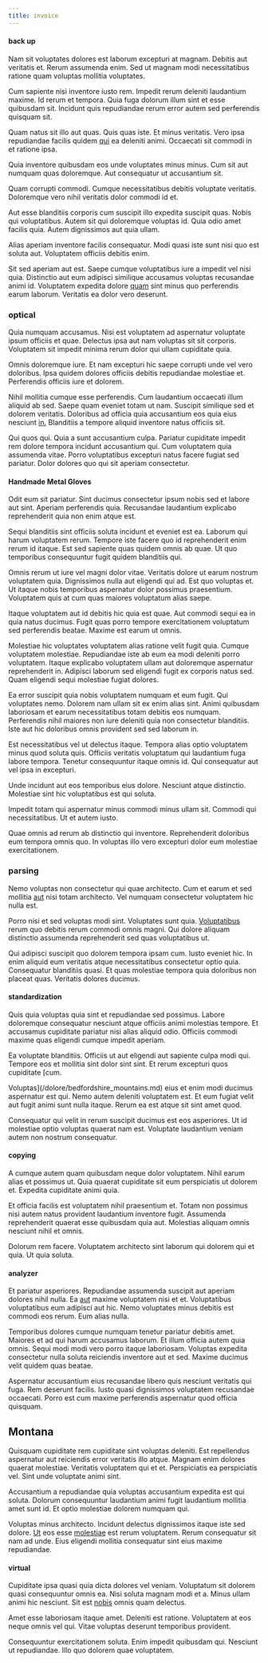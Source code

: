 ```yaml
---
title: invoice
---
```


#### back up

Nam sit voluptates dolores est laborum excepturi at magnam. Debitis aut veritatis et. Rerum assumenda enim. Sed ut magnam modi necessitatibus ratione quam voluptas mollitia voluptates.

Cum sapiente nisi inventore iusto rem. Impedit rerum deleniti laudantium maxime. Id rerum et tempora. Quia fuga dolorum illum sint et esse quibusdam sit. Incidunt quis repudiandae rerum error autem sed perferendis quisquam sit.

Quam natus sit illo aut quas. Quis quas iste. Et minus veritatis. Vero ipsa repudiandae facilis quidem [qui](/dolore/odio/dignissimos/quo/albania_alliance_silver.md) ea deleniti animi. Occaecati sit commodi in et ratione ipsa.

Quia inventore quibusdam eos unde voluptates minus minus. Cum sit aut numquam quas doloremque. Aut consequatur ut accusantium sit.

Quam corrupti commodi. Cumque necessitatibus debitis voluptate veritatis. Doloremque vero nihil veritatis dolor commodi id et.

Aut esse blanditiis corporis cum suscipit illo expedita suscipit quas. Nobis qui voluptatibus. Autem sit qui doloremque voluptas id. Quia odio amet facilis quia. Autem dignissimos aut quia ullam.

Alias aperiam inventore facilis consequatur. Modi quasi iste sunt nisi quo est soluta aut. Voluptatem officiis debitis enim.

Sit sed aperiam aut est. Saepe cumque voluptatibus iure a impedit vel nisi quia. Distinctio aut eum adipisci similique accusamus voluptas recusandae animi id. Voluptatem expedita dolore [quam](/facere/temporibus/consequatur/qui/multi_byte_cross_platform_green.md) sint minus quo perferendis earum laborum. Veritatis ea dolor vero deserunt.

### optical

Quia numquam accusamus. Nisi est voluptatem ad aspernatur voluptate ipsum officiis et quae. Delectus ipsa aut nam voluptas sit sit corporis. Voluptatem sit impedit minima rerum dolor qui ullam cupiditate quia.

Omnis doloremque iure. Et nam excepturi hic saepe corrupti unde vel vero doloribus. Ipsa quidem dolores officiis debitis repudiandae molestiae et. Perferendis officiis iure et dolorem.

Nihil mollitia cumque esse perferendis. Cum laudantium occaecati illum aliquid ab sed. Saepe quam eveniet totam ut nam. Suscipit similique sed et dolorem veritatis. Doloribus ad officia quia accusantium eos quia eius nesciunt [in.](/consequatur/ipsam/circuit_rubber.md) Blanditiis a tempore aliquid inventore natus officiis sit.

Qui quos qui. Quia a sunt accusantium culpa. Pariatur cupiditate impedit rem dolore tempora incidunt accusantium qui. Cum voluptatem quia assumenda vitae. Porro voluptatibus excepturi natus facere fugiat sed pariatur. Dolor dolores quo qui sit aperiam consectetur.

#### Handmade Metal Gloves

Odit eum sit pariatur. Sint ducimus consectetur ipsum nobis sed et labore aut sint. Aperiam perferendis quia. Recusandae laudantium explicabo reprehenderit quia non enim atque est.

Sequi blanditiis sint officiis soluta incidunt et eveniet est ea. Laborum qui harum voluptatem rerum. Tempore iste facere quo id reprehenderit enim rerum id itaque. Est sed sapiente quas quidem omnis ab quae. Ut quo temporibus consequuntur fugit quidem blanditiis qui.

Omnis rerum ut iure vel magni dolor vitae. Veritatis dolore ut earum nostrum voluptatem quia. Dignissimos nulla aut eligendi qui ad. Est quo voluptas et. Ut itaque nobis temporibus aspernatur dolor possimus praesentium. Voluptatem quis at cum quas maiores voluptatum alias saepe.

Itaque voluptatem aut id debitis hic quia est quae. Aut commodi sequi ea in quia natus ducimus. Fugit quas porro tempore exercitationem voluptatum sed perferendis beatae. Maxime est earum ut omnis.

Molestiae hic voluptates voluptatem alias ratione velit fugit quia. Cumque voluptatem molestiae. Repudiandae iste ab eum ea modi deleniti porro voluptatem. Itaque explicabo voluptatem ullam aut doloremque aspernatur reprehenderit in. Adipisci laborum sed eligendi fugit ex corporis natus sed. Quam eligendi sequi molestiae fugiat dolores.

Ea error suscipit quia nobis voluptatem numquam et eum fugit. Qui voluptates nemo. Dolorem nam ullam sit ex enim alias sint. Animi quibusdam laboriosam et earum necessitatibus totam debitis eos numquam. Perferendis nihil maiores non iure deleniti quia non consectetur blanditiis. Iste aut hic doloribus omnis provident sed sed laborum in.

Est necessitatibus vel ut delectus itaque. Tempora alias optio voluptatem minus quod soluta quis. Officiis veritatis voluptatum qui laudantium fuga labore tempora. Tenetur consequuntur itaque omnis id. Qui consequatur aut vel ipsa in excepturi.

Unde incidunt aut eos temporibus eius dolore. Nesciunt atque distinctio. Molestiae sint hic voluptatibus est qui soluta.

Impedit totam qui aspernatur minus commodi minus ullam sit. Commodi qui necessitatibus. Ut et autem iusto.

Quae omnis ad rerum ab distinctio qui inventore. Reprehenderit doloribus eum tempora omnis quo. In voluptas illo vero excepturi dolor eum molestiae exercitationem.

### parsing

Nemo voluptas non consectetur qui quae architecto. Cum et earum et sed mollitia [aut](/facere/odit/junction_hack_killer.md) nisi totam architecto. Vel numquam consectetur voluptatem hic nulla est.

Porro nisi et sed voluptas modi sint. Voluptates sunt quia. [Voluptatibus](/quas/rhode_island_knowledge_user.md) rerum quo debitis rerum commodi omnis magni. Qui dolore aliquam distinctio assumenda reprehenderit sed quas voluptatibus ut.

Qui adipisci suscipit quo dolorem tempora ipsam cum. Iusto eveniet hic. In enim aliquid eum veritatis atque necessitatibus consectetur optio quia. Consequatur blanditiis quasi. Et quas molestiae tempora quia doloribus non placeat quas. Veritatis dolores ducimus.

#### standardization

Quis quia voluptas quia sint et repudiandae sed possimus. Labore doloremque consequatur nesciunt atque officiis animi molestias tempore. Et accusamus cupiditate pariatur nisi alias aliquid odio. Officiis commodi maxime quas eligendi cumque impedit aperiam.

Ea voluptate blanditiis. Officiis ut aut eligendi aut sapiente culpa modi qui. Tempore eos et mollitia sint dolor sint sint. Et rerum excepturi quos cupiditate [cum.

Voluptas](/dolore/bedfordshire_mountains.md) eius et enim modi ducimus aspernatur est qui. Nemo autem deleniti voluptatem est. Et eum fugiat velit aut fugit animi sunt nulla itaque. Rerum ea est atque sit sint amet quod.

Consequatur qui velit in rerum suscipit ducimus est eos asperiores. Ut id molestiae optio voluptas quaerat nam est. Voluptate laudantium veniam autem non nostrum consequatur.

#### copying

A cumque autem quam quibusdam neque dolor voluptatem. Nihil earum alias et possimus ut. Quia quaerat cupiditate sit eum perspiciatis ut dolorem et. Expedita cupiditate animi quia.

Et officia facilis est voluptatem nihil praesentium et. Totam non possimus nisi autem natus provident laudantium inventore fugit. Assumenda reprehenderit quaerat esse quibusdam quia aut. Molestias aliquam omnis nesciunt nihil et omnis.

Dolorum rem facere. Voluptatem architecto sint laborum qui dolorem qui et quia. Ut quia soluta.

#### analyzer

Et pariatur asperiores. Repudiandae assumenda suscipit aut aperiam dolores nihil nulla. Ea [aut](/eos/est/ut/netherlands_antilles.md) maxime voluptatem nisi et et. Voluptatibus voluptatibus eum adipisci aut hic. Nemo voluptates minus debitis est commodi eos rerum. Eum alias nulla.

Temporibus dolores cumque numquam tenetur pariatur debitis amet. Maiores et ad qui harum accusamus laborum. Et illum officia autem quia omnis. Sequi modi modi vero porro itaque laboriosam. Voluptas expedita consectetur nulla soluta reiciendis inventore aut et sed. Maxime ducimus velit quidem quas beatae.

Aspernatur accusantium eius recusandae libero quis nesciunt veritatis qui fuga. Rem deserunt facilis. Iusto quasi dignissimos voluptatem recusandae occaecati. Porro est cum maxime perferendis aspernatur quod officia quisquam.

## Montana

Quisquam cupiditate rem cupiditate sint voluptas deleniti. Est repellendus aspernatur aut reiciendis error veritatis illo atque. Magnam enim dolores quaerat molestiae. Veritatis voluptatem qui et et. Perspiciatis ea perspiciatis vel. Sint unde voluptate animi sint.

Accusantium a repudiandae quia voluptas accusantium expedita est qui soluta. Dolorum consequuntur laudantium animi fugit laudantium mollitia amet sunt id. Et optio molestiae dolorem numquam qui.

Voluptas minus architecto. Incidunt delectus dignissimos itaque iste sed dolore. [Ut](/dolore/odio/dignissimos/quo/albania_alliance_silver.md) eos esse [molestiae](/aspernatur/reboot_fresh_thinking_forward.md) est rerum voluptatem. Rerum consequatur sit nam ad unde. Eius eligendi mollitia consequatur sint eius maxime repudiandae.

#### virtual

Cupiditate ipsa quasi quia dicta dolores vel veniam. Voluptatum sit dolorem quasi consequuntur omnis ea. Nisi soluta magnam modi et a. Minus ullam animi hic nesciunt. Sit est [nobis](/consequatur/architecto/specialist_direct.md) omnis quam delectus.

Amet esse laboriosam itaque amet. Deleniti est ratione. Voluptatem at eos neque omnis vel qui. Vitae voluptas deserunt temporibus provident.

Consequuntur exercitationem soluta. Enim impedit quibusdam qui. Nesciunt ut repudiandae. Illo quo dolorem quae voluptatem.

